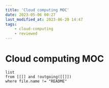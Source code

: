 ```yaml
---
title: 'Cloud computing MOC'
date: 2023-05-06 00:27
last_modified_at: 2023-06-20 14:47
tags:
    - cloud-computing
    - reviewed
---
```


# Cloud computing MOC

```dataview
list
from [[]] and !outgoing([[]])
where file.name != "README"
```
